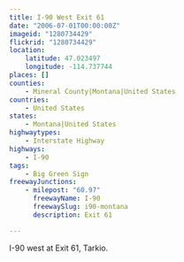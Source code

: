 ```yaml
---
title: I-90 West Exit 61
date: "2006-07-01T00:00:00Z"
imageid: "1280734429"
flickrid: "1280734429"
location:
    latitude: 47.023497
    longitude: -114.737744
places: []
counties:
    - Mineral County|Montana|United States
countries:
    - United States
states:
    - Montana|United States
highwaytypes:
    - Interstate Highway
highways:
    - I-90
tags:
    - Big Green Sign
freewayJunctions:
    - milepost: "60.97"
      freewayName: I-90
      freewaySlug: i90-montana
      description: Exit 61

---
```

I-90 west at Exit 61, Tarkio.